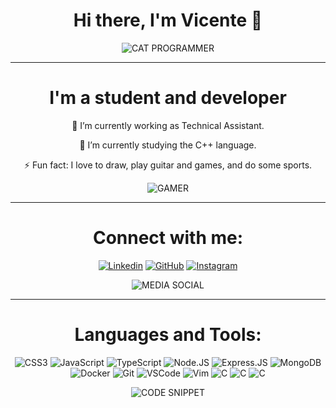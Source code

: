 <div align="center">

# Hi there, I'm Vicente 👋

![CAT PROGRAMMER](https://media.giphy.com/media/LmNwrBhejkK9EFP504/giphy.gif)

</div>

---

<div align="center">

# I'm a student and developer

🔭 I’m currently working as Technical Assistant.

🌱 I’m currently studying the C++ language.

⚡ Fun fact: I love to draw, play guitar and games, and do some sports.

![GAMER](https://media.giphy.com/media/ievYtW6hFI2CQ/giphy.gif)

</div>

---

<div align="center">

# Connect with me:

[![Linkedin](https://img.shields.io/badge/Linkedin-0077B5?style=for-the-badge&logo=linkedin&logoColor=white)](https://linkedin.com/in/virafinha)
[![GitHub](https://img.shields.io/badge/Github-100000?style=for-the-badge&logo=github&logoColor=white)](https://github.com/ryuvi)
[![Instagram](https://img.shields.io/badge/Instagram-AC46A1?style=for-the-badge&logo=Instagram&logoColor=white)](https://instagram.com/vi_rafinha)

![MEDIA SOCIAL](https://media.giphy.com/media/9SN6sjZZ3XzB6/giphy.gif)

</div>

---

<div align="center">

# Languages and Tools:

![CSS3](https://img.shields.io/badge/CSS-1572B6?style=flat-square&logo=CSS3&logoColor=white)
![JavaScript](https://img.shields.io/badge/JavaScript-F7DF1E?style=flat-square&logo=javascript&logoColor=black)
![TypeScript](https://img.shields.io/badge/TypeScript-007ACC?style=flat-square&logo=typescript&logoColor=white)
![Node.JS](https://img.shields.io/badge/Node.js-43853D?style=flat-square&logo=node.js&logoColor=white)
![Express.JS](https://img.shields.io/badge/Express.Js-000000?style=flat-square&logo=express&logoColor=white)
![MongoDB](https://img.shields.io/badge/MongoDB-4EA94B?style=flat-square&logo=mongodb&logoColor=white)
![Docker](https://img.shields.io/badge/Docker-2CA5E0?style=flat-square&logo=docker&logoColor=white)
![Git](https://img.shields.io/badge/Git-F05032?style=flat-square&logo=git&logoColor=white)
![VSCode](https://img.shields.io/badge/VSCode-0078D4?style=flat-square&logo=visual%20studio%20code&logoColor=white)
![Vim](https://img.shields.io/badge/Vim-%2311AB00.svg?&style=flat-square&logo=vim&logoColor=white)
![C](https://img.shields.io/badge/C-cb15f4?&style=flat-square&logo=c&logoColor=white)
![C](https://img.shields.io/badge/CPP-1572b6?&style=flat-square&logo=c&logoColor=white)
![C](https://img.shields.io/badge/Python-43853d?&style=flat-square&logo=python&logoColor=white)

![CODE SNIPPET](https://media.giphy.com/media/26tn33aiTi1jkl6H6/giphy.gif)

</div>
